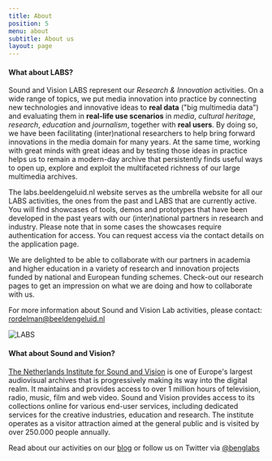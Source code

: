 ```yaml
---
title: About
position: 5
menu: about
subtitle: About us
layout: page
---
```


#### What about LABS?

Sound and Vision LABS represent our *Research & Innovation* activities. On a wide range of topics, we put media innovation into practice by connecting new technologies and innovative ideas to **real data** ("big multimedia data") and evaluating them in **real-life use scenarios** in *media*, *cultural heritage*, *research*, *education* and *journalism*, together with **real users**. By doing so, we have been facilitating (inter)national researchers to help bring forward innovations in the media domain for many years. At the same time, working with great minds with great ideas and by testing those ideas in practice helps us to remain a modern-day archive that persistently finds useful ways to open up, explore and exploit the multifaceted richness of our large multimedia archives. 

The labs.beeldengeluid.nl website serves as the umbrella website for all our LABS activities, the ones from the past and LABS that are currently active. You will find showcases of tools, demos and prototypes that have been developed in the past years with our (inter)national partners in research and industry. Please note that in some cases the showcases require authentication for access. You can request access via the contact details on the application page.

We are delighted to be able to collaborate with our partners in academia and higher education in a variety of research and innovation projects funded by national and European funding schemes. Check-out our research pages to get an impression on what we are doing and how to collaborate with us.  

For more information about Sound and Vision Lab activities, please contact: [rordelman@beeldengeluid.nl](mailto:rordelman@beeldengeluid.nl)

![LABS](/uploads/IMG_7152%20(1).JPG)

<!-- colsplit -->

#### What about Sound and Vision?

[The Netherlands Institute for Sound and Vision](https://www.beeldengeluid.nl) is one of Europe's largest audiovisual archives that is progressively making its way into the digital realm. It maintains and provides access to over 1 million hours of television, radio, music, film and web video. Sound and Vision provides access to its collections online for various end-user services, including dedicated services for the creative industries, education and research. The institute operates as a visitor attraction aimed at the general public and is visited by over 250.000 people annually.

Read about our activities on our [blog](https://www.beeldengeluid.nl/kennis/blog) or follow us on Twitter via [@benglabs](https://twitter.com/benglabs)


